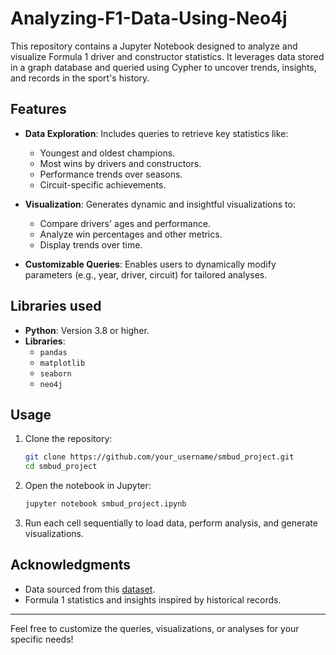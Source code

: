 # Analyzing-F1-Data-Using-Neo4j
This repository contains a Jupyter Notebook designed to analyze and visualize Formula 1 driver and constructor statistics. It leverages data stored in a graph database and queried using Cypher to uncover trends, insights, and records in the sport's history.

## Features

- **Data Exploration**: Includes queries to retrieve key statistics like:
  - Youngest and oldest champions.
  - Most wins by drivers and constructors.
  - Performance trends over seasons.
  - Circuit-specific achievements.

- **Visualization**: Generates dynamic and insightful visualizations to:
  - Compare drivers' ages and performance.
  - Analyze win percentages and other metrics.
  - Display trends over time.

- **Customizable Queries**: Enables users to dynamically modify parameters (e.g., year, driver, circuit) for tailored analyses.

## Libraries used

- **Python**: Version 3.8 or higher.
- **Libraries**:
  - `pandas`
  - `matplotlib`
  - `seaborn`
  - `neo4j`

## Usage

1. Clone the repository:
   ```bash
   git clone https://github.com/your_username/smbud_project.git
   cd smbud_project
   ```

2. Open the notebook in Jupyter:
   ```bash
   jupyter notebook smbud_project.ipynb
   ```

3. Run each cell sequentially to load data, perform analysis, and generate visualizations.

## Acknowledgments

- Data sourced from this [dataset](https://www.kaggle.com/datasets/rohanrao/formula-1-world-championship-1950-2020/data?select=constructors.csv).
- Formula 1 statistics and insights inspired by historical records.

---

Feel free to customize the queries, visualizations, or analyses for your specific needs!
